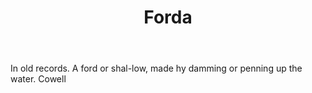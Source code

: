 ---
title: Forda
letter: F
permalink: "/definitions/bld-forda.html"
body: In old records. A ford or shal-low, made hy damming or penning up the water.
  Cowell
published_at: '2018-07-07'
source: Black's Law Dictionary 2nd Ed (1910)
layout: post
---